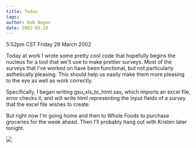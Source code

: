 ```yaml
---
title: Today
tags: 
author: Rob Nugen
date: 2002-03-29
---
```


<title></title>
<p class=date>5:52pm CST Friday 29 March 2002</p>

<p>Today at work I wrote some pretty cool code that hopefully begins
the nucleus for a tool that we'll use to make prettier surveys.  Most
of the surveys that I've worked on have been functional, but not
particularly asthetically pleasing.  This should help us easily make
them more pleasing to the eye as well as work correctly.</p>

<p>Specifically, I began writing gsu_xls_to_html.sas, which imports an
excel file, error checks it, and will write html representing the
input fields of a survey that the excel file wishes to create.</p>

<p>But right now I'm going home and then to Whole Foods to purchase
groceries for the week ahead.  Then I'll probably hang out with
Kristen later tonight.</p>

<p><img src='/images/rob/wL-ROB.gif'/></p>

